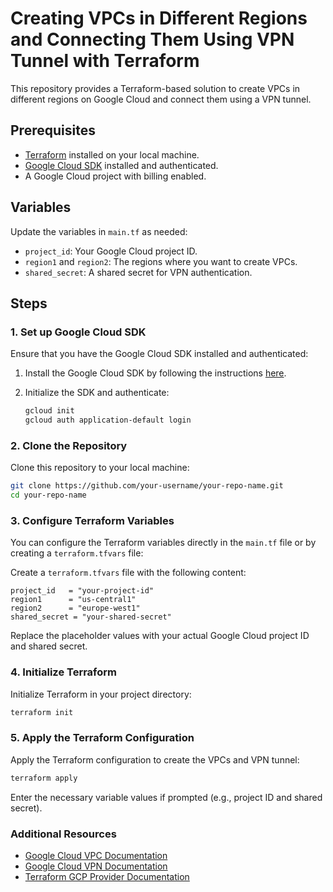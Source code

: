 
# Creating VPCs in Different Regions and Connecting Them Using VPN Tunnel with Terraform

This repository provides a Terraform-based solution to create VPCs in different regions on Google Cloud and connect them using a VPN tunnel.

## Prerequisites

- [Terraform](https://www.terraform.io/downloads.html) installed on your local machine.
- [Google Cloud SDK](https://cloud.google.com/sdk/docs/install) installed and authenticated.
- A Google Cloud project with billing enabled.

## Variables

Update the variables in `main.tf` as needed:
- `project_id`: Your Google Cloud project ID.
- `region1` and `region2`: The regions where you want to create VPCs.
- `shared_secret`: A shared secret for VPN authentication.

## Steps

### 1. Set up Google Cloud SDK

Ensure that you have the Google Cloud SDK installed and authenticated:

1. Install the Google Cloud SDK by following the instructions [here](https://cloud.google.com/sdk/docs/install).
2. Initialize the SDK and authenticate:

   ```sh
   gcloud init
   gcloud auth application-default login
   ```

### 2. Clone the Repository

Clone this repository to your local machine:

```sh
git clone https://github.com/your-username/your-repo-name.git
cd your-repo-name
```

### 3. Configure Terraform Variables

You can configure the Terraform variables directly in the `main.tf` file or by creating a `terraform.tfvars` file:

Create a `terraform.tfvars` file with the following content:

```hcl
project_id   = "your-project-id"
region1      = "us-central1"
region2      = "europe-west1"
shared_secret = "your-shared-secret"
```

Replace the placeholder values with your actual Google Cloud project ID and shared secret.

### 4. Initialize Terraform

Initialize Terraform in your project directory:

```sh
terraform init
```

### 5. Apply the Terraform Configuration

Apply the Terraform configuration to create the VPCs and VPN tunnel:

```sh
terraform apply
```

Enter the necessary variable values if prompted (e.g., project ID and shared secret).

### Additional Resources

- [Google Cloud VPC Documentation](https://cloud.google.com/vpc/docs)
- [Google Cloud VPN Documentation](https://cloud.google.com/vpn/docs)
- [Terraform GCP Provider Documentation](https://registry.terraform.io/providers/hashicorp/google/latest/docs)
```

